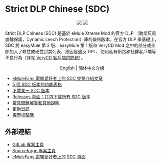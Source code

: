 ﻿﻿Strict DLP Chinese (SDC)
=====

<p align="center">
<a href="https://github.com/chengr28/specialdlp/blob/master/license"><img src="https://img.shields.io/github/license/chengr28/specialdlp"></a> <a href="https://github.com/chengr28/specialdlp/releases/latest"><img src="https://img.shields.io/github/v/release/chengr28/specialdlp"></a>
</p>

Strict DLP Chinese (SDC) 是基於 eMule Xtreme Mod 的官方 DLP （動態反吸血驢保護，Dynamic Leech Protection）庫的嚴格版本。在官方 DLP 庫基礎上，SDC 將 easyMule 第 2 版、easyMule 第 1 版和 VeryCD Mod 之中的部分或全部加入了軟性或硬性封禁列表，原因是違反 GPL、使用私有網路和社群客戶端等不良行為（詳見 [VeryCD 客戶端的問題](https://emulefans.com/strict-dlp-chinese-v44005-10/?variant=zh-tw#toc-verycd)）。

<p align="center">
<a href="readme.md">English</a> | <a href="readme.zh-hans.md">简体中文介绍</a>
</p>

* [eMuleFans 電騾愛好者上的 SDC 完整介紹文章](https://emulefans.com/strict-dlp-chinese-v44005-10/?variant=zh-tw)
* [5 個 SDC 版本的功能表格](https://github.com/chengr28/specialdlp/blob/master/specialdlp/documents/readme.zh-hant.md)
* [下載某一 SDC 版本](https://github.com/chengr28/specialdlp/tree/binary)
* [Releases 頁面：打包下載所有 SDC 版本](https://github.com/chengr28/specialdlp/releases)
* [常見問題解答和其他說明](https://github.com/chengr28/specialdlp/blob/master/specialdlp/documents/readme.zh-hant.txt)
* [更新日誌](https://github.com/chengr28/specialdlp/blob/master/specialdlp/documents/changelog.zh-hant.txt)
* [檔案校驗碼](https://github.com/chengr28/specialdlp/blob/master/specialdlp/documents/checksum.md)

## 外部連結

* [GitLab 專案主頁](https://gitlab.com/chengr28/specialdlp)
* [Sourceforge 專案主頁](https://sourceforge.net/projects/specialdlp)
* [eMuleFans 電騾愛好者上的 SDC 頁面](https://emulefans.com/news/plugin/dlp/sdc/?variant=zh-tw)
